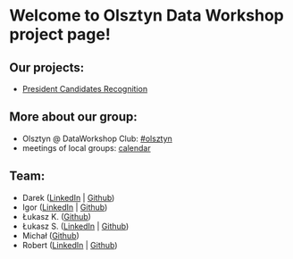 # Welcome to Olsztyn Data Workshop project page!

## Our projects:
- [President Candidates Recognition](https://github.com/dataworkshop/dw-olsztyn-project/tree/master/president_candidates_recognition)

## More about our group: 
- Olsztyn @ DataWorkshop Club: [#olsztyn](https://dataworkshopclub.slack.com/messages/CG6AP9W00)
- meetings of local groups: [calendar]( https://calendar.google.com/calendar/embed?src=5mipsspr0kh2m10n98i8bdlmf0%40group.calendar.google.com&ctz=Europe%2FWarsaw)

## Team:
- Darek   ([LinkedIn](https://www.linkedin.com/in/dtanajewski/) | [Github](https://github.com/dtandev))
- Igor  ([LinkedIn](https://www.linkedin.com/in/igor-wieczorek-022926120) | [Github](https://github.com/s4d8w))
- Łukasz K.   ([Github](https://github.com/lukaszk4))
- Łukasz S.   ([LinkedIn](https://www.linkedin.com/in/sawaniewski/) | [Github](https://github.com/lsawaniewski))
- Michał ([Github](https://github.com/kozolex))
- Robert ([LinkedIn](https://www.linkedin.com/in/rgruberski/) | [Github](https://github.com/rgruberski))
